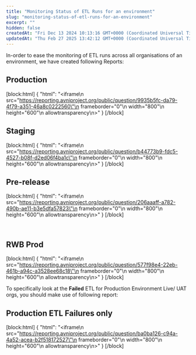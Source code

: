 ```yaml
---
title: "Monitoring Status of ETL Runs for an environment"
slug: "monitoring-status-of-etl-runs-for-an-environment"
excerpt: ""
hidden: false
createdAt: "Fri Dec 13 2024 10:13:16 GMT+0000 (Coordinated Universal Time)"
updatedAt: "Thu Feb 27 2025 13:42:12 GMT+0000 (Coordinated Universal Time)"
---
```

In-order to ease the monitoring of ETL runs across all organisations of an environment, we have created following Reports:

## Production

[block:html]
{
  "html": "<iframe\n    src=\"https://reporting.avniproject.org/public/question/9935b5fc-da79-4f79-a351-46a8c0222560\"\n    frameborder=\"0\"\n    width=\"800\"\n    height=\"600\"\n    allowtransparency\n></iframe>"
}
[/block]


## Staging

[block:html]
{
  "html": "<iframe\n    src=\"https://reporting.avniproject.org/public/question/b44773b9-fdc5-4527-b08f-d2ed06f4ba1c\"\n    frameborder=\"0\"\n    width=\"800\"\n    height=\"600\"\n    allowtransparency\n></iframe>"
}
[/block]


## Pre-release

[block:html]
{
  "html": "<iframe\n    src=\"https://reporting.avniproject.org/public/question/206aaaff-a782-490b-ae11-b3e5dfa57823\"\n    frameborder=\"0\"\n    width=\"800\"\n    height=\"600\"\n    allowtransparency\n></iframe>"
}
[/block]


<br />

## RWB Prod

[block:html]
{
  "html": "<iframe\n    src=\"https://reporting.avniproject.org/public/question/577f98e4-22eb-461b-a94c-a3528ee68c18\"\n    frameborder=\"0\"\n    width=\"800\"\n    height=\"600\"\n    allowtransparency\n></iframe>"
}
[/block]


To specifically look at the **Failed** ETL for Production Environment  Live/ UAT orgs, you should make use of following report:

## Production ETL Failures only

[block:html]
{
  "html": "<iframe\n    src=\"https://reporting.avniproject.org/public/question/ba0ba126-c94a-4a52-acea-b2f518172527\"\n    frameborder=\"0\"\n    width=\"800\"\n    height=\"600\"\n    allowtransparency\n></iframe>"
}
[/block]
